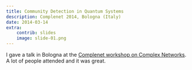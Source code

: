 ```yaml
---
title: Community Detection in Quantum Systems
description: Complenet 2014, Bologna (Italy)
date: 2014-03-14
extra:
    contrib: slides
    image: slide-01.png
---
```


I gave a talk in Bologna at the 
[Complenet workshop on Complex Networks](http://2014.complenet.org/CompleNet_2014/Home.html).
A lot of people attended and it was great. 
